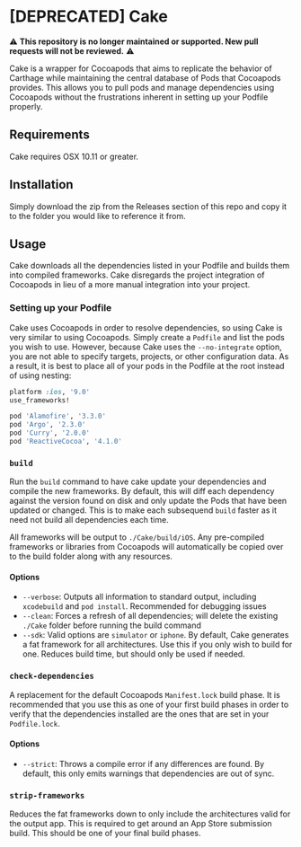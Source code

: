 # [DEPRECATED] Cake

⚠️ **This repository is no longer maintained or supported. New pull requests will not be reviewed.** ⚠️

Cake is a wrapper for Cocoapods that aims to replicate the behavior of Carthage while maintaining the central
database of Pods that Cocoapods provides. This allows you to pull pods and manage dependencies using Cocoapods without
the frustrations inherent in setting up your Podfile properly.

## Requirements

Cake requires OSX 10.11 or greater. 

## Installation

Simply download the zip from the Releases section of this repo and copy it to the folder you would like to reference it from. 

## Usage

Cake downloads all the dependencies listed in your Podfile and builds them into compiled frameworks. Cake disregards the
project integration of Cocoapods in lieu of a more manual integration into your project.

### Setting up your Podfile

Cake uses Cocoapods in order to resolve dependencies, so using Cake is very similar to using Cocoapods. Simply create a `Podfile` and 
list the pods you wish to use. However, because Cake uses the `--no-integrate` option, you are not able to specify targets, projects, 
or other configuration data. As a result, it is best to place all of your pods in the Podfile at the root instead of using nesting:

```ruby
platform :ios, '9.0'
use_frameworks!

pod 'Alamofire', '3.3.0'
pod 'Argo', '2.3.0'
pod 'Curry', '2.0.0'
pod 'ReactiveCocoa', '4.1.0'
```

### `build`

Run the `build` command to have cake update your dependencies and compile the new frameworks. By default, this will diff each dependency
against the version found on disk and only update the Pods that have been updated or changed. This is to make each subsequend `build` 
faster as it need not build all dependencies each time.

All frameworks will be output to `./Cake/build/iOS`. Any pre-compiled frameworks or libraries from Cocoapods 
will automatically be copied over to the build folder along with any resources.

#### Options

* `--verbose`: Outputs all information to standard output, including `xcodebuild` and `pod install`. Recommended for debugging issues
* `--clean`: Forces a refresh of all dependencies; will delete the existing `./Cake` folder before running the build command
* `--sdk`: Valid options are `simulator` or `iphone`. By default, Cake generates a fat framework for all architectures. Use this if you only wish to build for one. Reduces build time, but should only be used if needed.

### `check-dependencies`

A replacement for the default Cocoapods `Manifest.lock` build phase. It is recommended that you use this as one of your first build phases
in order to verify that the dependencies installed are the ones that are set in your `Podfile.lock`.

#### Options

* `--strict`: Throws a compile error if any differences are found. By default, this only emits warnings that dependencies are out of sync.

### `strip-frameworks`

Reduces the fat frameworks down to only include the architectures valid for the output app. This is required to get around an App Store
submission build. This should be one of your final build phases.


